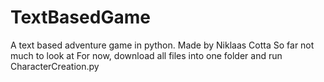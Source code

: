 # TextBasedGame
A text based adventure game in python. Made by Niklaas Cotta
So far not much to look at
For now, download all files into one folder and run CharacterCreation.py
